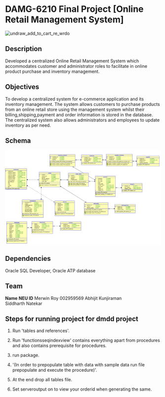 # DAMG-6210 Final Project [Online Retail Management System]


![undraw_add_to_cart_re_wrdo](https://user-images.githubusercontent.com/46862684/196309265-1ad43977-7cdc-4b3d-880b-c021855eadba.svg)



## Description
Developed a centralized Online Retail Management System which accommodates customer and administrator roles to facilitate in online product purchase and inventory management.

## Objectives
To develop a centralized system for e-commerce application and its inventory management. The system allows customers to purchase products from an online retail store using the management system whilst their billing,shipping,payment and order information is stored in the database. The centralized system also allows administrators and employees to update inventory as per need.

## Schema
![<# alt text #>](Online%20retail%20ER.png "Online retail ER.png")

## Dependencies
Oracle SQL Developer, Oracle ATP database

## Team
**Name**			**NEU ID**
Merwin Roy			002959569
Abhijit Kunjiraman	
Siddharth Natekar	


## Steps for running project for dmdd project
1. Run 'tables and references'.

2. Run 'functionsseqindexview' contains everything apart from procedures and also contains prerequisite for procedures.

3. run package.

4. '(In order to prepopulate table with data with sample data run file prepopulate and execute the procedure)'.

5. At the end drop all tables file.

6. Set serveroutput on to view your orderid when generating the same.


